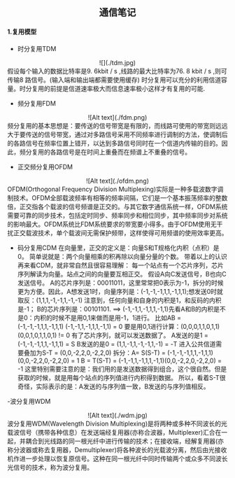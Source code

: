 ## <center>通信笔记</center>
#### 1.复用模型
- 时分复用TDM
<center>![](./tdm.jpg)</center>
假设每个输入的数据比特率是9. 6kbit / s ,线路的最大比特率为76. 8 kbit / s ,则可传输8 路信号。(输入端和输出端都需要使用缓存)
时分复用可以充分的利用信道容量。时分复用的前提是信道速率极大而信息速率极小这样才有复用的可能.  

- 频分复用FDM
<center>![Alt text](./fdm.png)</center>
频分复用的基本思想是：要传送的信号带宽是有限的，而线路可使用的带宽则远远大于要传送的信号带宽，通过对多路信号采用不同频率进行调制的方法，使调制后的各路信号在频率位置上错开，以达到多路信号同时在一个信道内传输的目的。因此，频分复用的各路信号是在时间上重叠而在频谱上不重叠的信号。  

- 正交频分复用OFDM
<center>![Alt text](./ofdm.png)</center>
OFDM(Orthogonal Frequency Division Multiplexing)实际是一种多载波数字调制技术。OFDM全部载波频率有相等的频率间隔，它们是一个基本振荡频率的整数倍，正交指各个载波的信号频谱是正交的。与其它数字通信系统一样，OFDM系统需要可靠的同步技术，包括定时同步、频率同步和相位同步，其中频率同步对系统的影响最大。OFDM系统比FDM系统要求的带宽要小得多。由于OFDM使用无干扰正交载波技术，单个载波间无需保护频带，这样使得可用频谱的使用效率更高。  

- 码分复用CDM
在向量里，正交的定义是：向量S和T规格化内积（点积）是0。
简单说就是：两个向量相乘的积再除以向量分量的个数。
带着以上的认识再来看CDM，就非常自然且很容易理解：
每一个站点有一个芯片序列，芯片序列解读为向量。站点之间的向量要互相正交。
假设A向C发送信号，B也向C发送信号。 
A的芯片序列是：00011011，这里常常把0表示为-1，拆分的时候更为方便。因此，A想发送1时，向量序列是：(-1,-1,-1,1,1,-1,1,1);想发送0时就取反：(1,1,1,-1,-1,1,-1,-1) 
注意到，任何向量和自身的内积是1，和反码的内积是-1； 
B的芯片序列是：00101101. ==> (-1,-1,1,-1,1,1,-1,1)先看A和B的内积是不是0：内积的时候不是用0,1来做而是用-1，1进行。 
比如AB = (-1,-1,-1,1,1,-1,1,1) (-1,-1,1,-1,1,1,-1,1) = 0 
要是用0,1进行计算：(0,0,0,1,1,0,1,1) (0,0,1,0,1,1,0,1) != 0
有了芯片序列，就可以发送数据了。
A发送的是1 = (-1,-1,-1,1,1,-1,1,1) = S 
B发送的是0 = (1,1,-1,1,-1,-1,1,-1) = -T
进入公共信道需要叠加为S-T = (0,0,-2,2,0,-2,2,0)
拆分：A= S(S-T) = (-1,-1,-1,1,1,-1,1,1) (0,0,-2,2,0,-2,2,0) = 1 
B = T(S-T) = (-1,-1,1,-1,1,1,-1,1)(0,0,-2,2,0,-2,2,0) = -1 
这里特别需要注意的是：我们用的是发送数据得到组合，这个很自然。但是获取的时候，就是用每个站点的序列值进行内积得到数据。 
所以，看着S-T很奇怪，实际表示的是：A发送的与序列值一致，B发送的与序列值相反。  

-波分复用WDM
<center>![Alt text](./wdm.jpg)</center>
波分复用WDM(Wavelength Division Multiplexing)是将两种或多种不同波长的光载波信号（携带各种信息）在发送端经复用器(亦称合波器，Multiplexer)汇合在一起，并耦合到光线路的同一根光纤中进行传输的技术；在接收端，经解复用器(亦称分波器或称去复用器，Demultiplexer)将各种波长的光载波分离，然后由光接收机作进一步处理以恢复原信号。这种在同一根光纤中同时传输两个或众多不同波长光信号的技术，称为波分复用。
